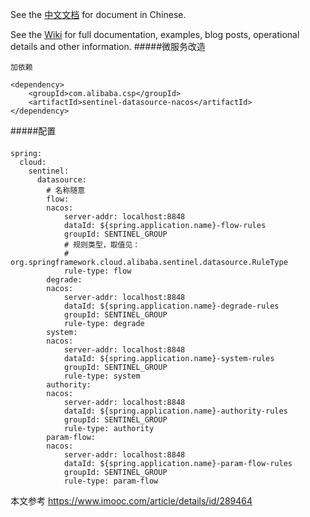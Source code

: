 

See the [中文文档](https://github.com/alibaba/Sentinel/wiki/%E4%BB%8B%E7%BB%8D) for document in Chinese.

See the [Wiki](https://github.com/alibaba/Sentinel/wiki) for full documentation, examples, blog posts, operational details and other information.
#####微服务改造

    加依赖

    <dependency>
        <groupId>com.alibaba.csp</groupId>
        <artifactId>sentinel-datasource-nacos</artifactId>
    </dependency>

#####配置
####
    spring:
      cloud:
        sentinel:
          datasource:
            # 名称随意
            flow:
            nacos:
                server-addr: localhost:8848
                dataId: ${spring.application.name}-flow-rules
                groupId: SENTINEL_GROUP
                # 规则类型，取值见：
                # org.springframework.cloud.alibaba.sentinel.datasource.RuleType
                rule-type: flow
            degrade:
            nacos:
                server-addr: localhost:8848
                dataId: ${spring.application.name}-degrade-rules
                groupId: SENTINEL_GROUP
                rule-type: degrade
            system:
            nacos:
                server-addr: localhost:8848
                dataId: ${spring.application.name}-system-rules
                groupId: SENTINEL_GROUP
                rule-type: system
            authority:
            nacos:
                server-addr: localhost:8848
                dataId: ${spring.application.name}-authority-rules
                groupId: SENTINEL_GROUP
                rule-type: authority
            param-flow:
            nacos:
                server-addr: localhost:8848
                dataId: ${spring.application.name}-param-flow-rules
                groupId: SENTINEL_GROUP
                rule-type: param-flow

本文参考 https://www.imooc.com/article/details/id/289464
